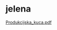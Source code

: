 # jelena
[Produkcijska_kuca.pdf](https://github.com/RAF-UI-2022/jelena/files/10003697/Produkcijska_kuca.pdf)
